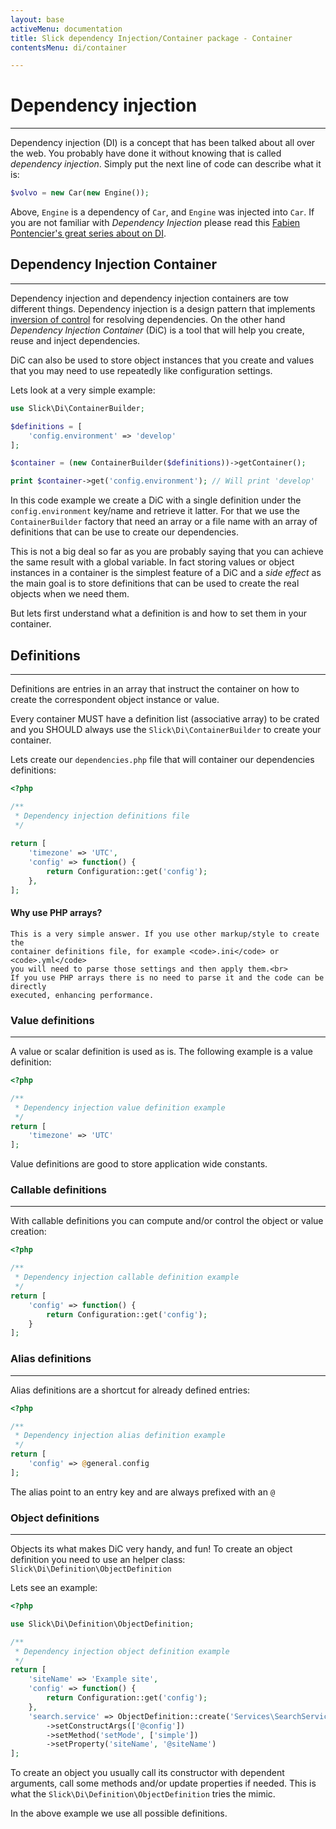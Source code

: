 ```yaml
---
layout: base
activeMenu: documentation
title: Slick dependency Injection/Container package - Container
contentsMenu: di/container

---
```


<div id="container"></div>

# Dependency injection

---

Dependency injection (DI) is a concept that has been talked about all over the web.
You probably have done it without knowing that is called _dependency injection_. Simply put
the next line of code can describe what it is:

```php
$volvo = new Car(new Engine());
```

Above, `Engine` is a dependency of `Car`, and `Engine` was injected into `Car`. If you are
not familiar with _Dependency Injection_ please read this [Fabien Pontencier's great series
about on DI](http://fabien.potencier.org/what-is-dependency-injection.html).

## Dependency Injection Container

---

Dependency injection and dependency injection containers are tow different things.
Dependency injection is a design pattern that implements
[inversion of control](https://en.wikipedia.org/wiki/Inversion_of_control) for
resolving dependencies. On the other hand _Dependency Injection Container_ (DiC) is a tool
that will help you create, reuse and inject dependencies.

DiC can also be used to store object instances that you create and values that you may
need to use repeatedly like configuration settings.

Lets look at a very simple example:

```php
use Slick\Di\ContainerBuilder;

$definitions = [
    'config.environment' => 'develop'
];

$container = (new ContainerBuilder($definitions))->getContainer();

print $container->get('config.environment'); // Will print 'develop'
```

In this code example we create a DiC with a single definition under the `config.environment` key/name
and retrieve it latter. For that we use the `ContainerBuilder` factory that need an array or a file
name with an array of definitions that can be use to create our dependencies.

This is not a big deal so far as you are probably saying that you can achieve the same result with a 
global variable. In fact storing values or object instances in a container is the simplest feature
of a DiC and a _side effect_ as the main goal is to store definitions that can be used to create
the real objects when we need them.

But lets first understand what a definition is and how to set them in your container.

## Definitions

---

Definitions are entries in an array that instruct the container on how to create the
correspondent object instance or value.

Every container MUST have a definition list (associative array) to be crated and you
SHOULD always use the `Slick\Di\ContainerBuilder` to create your container.

Lets create our `dependencies.php` file that will container our dependencies definitions:

```php
<?php

/**
 * Dependency injection definitions file
 */
 
return [
    'timezone' => 'UTC',
    'config' => function() {
        return Configuration::get('config');
    },
]; 
```

<div class="alert alert-info" role="alert">
    <h4>
        <i class="fa fa-info "></i>
        Why use PHP arrays?
    </h4>
    
    This is a very simple answer. If you use other markup/style to create the
    container definitions file, for example <code>.ini</code> or <code>.yml</code>
    you will need to parse those settings and then apply them.<br>
    If you use PHP arrays there is no need to parse it and the code can be directly
    executed, enhancing performance. 
</div>

### Value definitions

---

A value or scalar definition is used as is. The following example is a value definition:
```php
<?php

/**
 * Dependency injection value definition example
 */
return [
    'timezone' => 'UTC'
];
```

Value definitions are good to store application wide constants.

### Callable definitions

---

With callable definitions you can compute and/or control the object or value creation:
```php
<?php

/**
 * Dependency injection callable definition example
 */
return [
    'config' => function() {
        return Configuration::get('config');
    }
];
```

### Alias definitions

---

Alias definitions are a shortcut for already defined entries:

```php
<?php

/**
 * Dependency injection alias definition example
 */
return [
    'config' => @general.config
];
```

The alias point to an entry key and are always prefixed with an `@`

### Object definitions

---

Objects its what makes DiC very handy, and fun! To create an object definition you
need to use an helper class: `Slick\Di\Definition\ObjectDefinition`

Lets see an example:
```php
<?php

use Slick\Di\Definition\ObjectDefinition;

/**
 * Dependency injection object definition example
 */
return [
    'siteName' => 'Example site',
    'config' => function() {
        return Configuration::get('config');
    },
    'search.service' => ObjectDefinition::create('Services\SearchService')
        ->setConstructArgs(['@config'])
        ->setMethod('setMode', ['simple'])
        ->setProperty('siteName', '@siteName')
];
```

To create an object you usually call its constructor with dependent arguments, call some
methods and/or update properties if needed. This is what the 
`Slick\Di\Definition\ObjectDefinition` tries the mimic.

In the above example we use all possible definitions.

